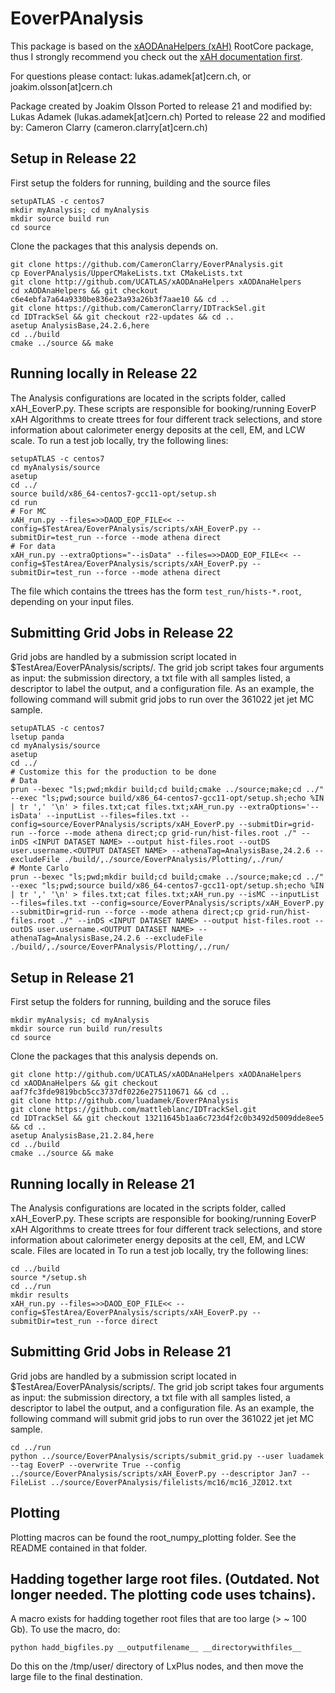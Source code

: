 # EoverPAnalysis

This package is based on the [xAODAnaHelpers (xAH)](https://github.com/UCATLAS/xAODAnaHelpers) RootCore package, thus I strongly recommend you check out the [xAH documentation first](https://xaodanahelpers.readthedocs.io/en/latest/).

For questions please contact: lukas.adamek[at]cern.ch, or joakim.olsson[at]cern.ch

Package created by Joakim Olsson
Ported to release 21 and modified by: Lukas Adamek (lukas.adamek[at]cern.ch)
Ported to release 22 and modified by: Cameron Clarry (cameron.clarry[at]cern.ch)

## Setup in Release 22

First setup the folders for running, building and the source files
```
setupATLAS -c centos7
mkdir myAnalysis; cd myAnalysis
mkdir source build run
cd source
```

Clone the packages that this analysis depends on. 
```
git clone https://github.com/CameronClarry/EoverPAnalysis.git
cp EoverPAnalysis/UpperCMakeLists.txt CMakeLists.txt
git clone http://github.com/UCATLAS/xAODAnaHelpers xAODAnaHelpers
cd xAODAnaHelpers && git checkout c6e4ebfa7a64a9330be836e23a93a26b3f7aae10 && cd ..
git clone https://github.com/CameronClarry/IDTrackSel.git
cd IDTrackSel && git checkout r22-updates && cd ..
asetup AnalysisBase,24.2.6,here
cd ../build
cmake ../source && make
```

## Running locally in Release 22

The Analysis configurations are located in the scripts folder, called xAH_EoverP.py. These scripts are responsible for booking/running EoverP xAH Algorithms to create ttrees for four different track selections, and store information about calorimeter energy deposits at the cell, EM, and LCW scale. To run a test job locally, try the following lines:
```
setupATLAS -c centos7
cd myAnalysis/source
asetup
cd ../
source build/x86_64-centos7-gcc11-opt/setup.sh
cd run
# For MC
xAH_run.py --files=>>DAOD_EOP_FILE<< --config=$TestArea/EoverPAnalysis/scripts/xAH_EoverP.py --submitDir=test_run --force --mode athena direct
# For data
xAH_run.py --extraOptions="--isData" --files=>>DAOD_EOP_FILE<< --config=$TestArea/EoverPAnalysis/scripts/xAH_EoverP.py --submitDir=test_run --force --mode athena direct
```
The file which contains the ttrees has the form ``test_run/hists-*.root``, depending on your input files.

## Submitting Grid Jobs in Release 22
Grid jobs are handled by a submission script located in $TestArea/EoverPAnalysis/scripts/. The grid job script takes four arguments as input: the submission directory, a txt file with all samples listed, a descriptor to label the output, and a configuration file. As an example, the following command will submit grid jobs to run over the 361022 jet jet MC sample.
```
setupATLAS -c centos7
lsetup panda
cd myAnalysis/source
asetup
cd ../
# Customize this for the production to be done
# Data
prun --bexec "ls;pwd;mkdir build;cd build;cmake ../source;make;cd ../" --exec "ls;pwd;source build/x86_64-centos7-gcc11-opt/setup.sh;echo %IN | tr ',' '\n' > files.txt;cat files.txt;xAH_run.py --extraOptions='--isData' --inputList --files=files.txt --config=source/EoverPAnalysis/scripts/xAH_EoverP.py --submitDir=grid-run --force --mode athena direct;cp grid-run/hist-files.root ./" --inDS <INPUT DATASET NAME> --output hist-files.root --outDS user.username.<OUTPUT DATASET NAME> --athenaTag=AnalysisBase,24.2.6 --excludeFile ./build/,./source/EoverPAnalysis/Plotting/,./run/
# Monte Carlo
prun --bexec "ls;pwd;mkdir build;cd build;cmake ../source;make;cd ../" --exec "ls;pwd;source build/x86_64-centos7-gcc11-opt/setup.sh;echo %IN | tr ',' '\n' > files.txt;cat files.txt;xAH_run.py --isMC --inputList --files=files.txt --config=source/EoverPAnalysis/scripts/xAH_EoverP.py --submitDir=grid-run --force --mode athena direct;cp grid-run/hist-files.root ./" --inDS <INPUT DATASET NAME> --output hist-files.root --outDS user.username.<OUTPUT DATASET NAME> --athenaTag=AnalysisBase,24.2.6 --excludeFile ./build/,./source/EoverPAnalysis/Plotting/,./run/
```

## Setup in Release 21

First setup the folders for running, building and the soruce files
```
mkdir myAnalysis; cd myAnalysis
mkdir source run build run/results
cd source
```

Clone the packages that this analysis depends on. 
```
git clone http://github.com/UCATLAS/xAODAnaHelpers xAODAnaHelpers
cd xAODAnaHelpers && git checkout aaf7fc3fde9819bcb5cc3737df0226e275110671 && cd ..
git clone http://github.com/luadamek/EoverPAnalysis
git clone https://github.com/mattleblanc/IDTrackSel.git
cd IDTrackSel && git checkout 13211645b1aa6c723d4f2c0b3492d5009dde8ee5 && cd ..
asetup AnalysisBase,21.2.84,here
cd ../build
cmake ../source && make
```

## Running locally in Release 21
The Analysis configurations are located in the scripts folder, called xAH_EoverP.py. These scripts are responsible for booking/running EoverP xAH Algorithms to create ttrees for four different track selections, and store information about calorimeter energy deposits at the cell, EM, and LCW scale. Files are located in  To run a test job locally, try the following lines:
```
cd ../build
source */setup.sh
cd ../run
mkdir results
xAH_run.py --files=>>DAOD_EOP_FILE<< --config=$TestArea/EoverPAnalysis/scripts/xAH_EoverP.py --submitDir=test_run --force direct
```

## Submitting Grid Jobs in Release 21
Grid jobs are handled by a submission script located in $TestArea/EoverPAnalysis/scripts/. The grid job script takes four arguments as input: the submission directory, a txt file with all samples listed, a descriptor to label the output, and a configuration file. As an example, the following command will submit grid jobs to run over the 361022 jet jet MC sample.
```
cd ../run
python ../source/EoverPAnalysis/scripts/submit_grid.py --user luadamek --tag EoverP --overwrite True --config ../source/EoverPAnalysis/scripts/xAH_EoverP.py --descriptor Jan7 --FileList ../source/EoverPAnalysis/filelists/mc16/mc16_JZ012.txt
```

## Plotting
Plotting macros can be found the root_numpy_plotting folder. See the README contained in that folder.

## Hadding together large root files. (Outdated. Not longer needed. The plotting code uses tchains).
A macro exists for hadding together root files that are too large (> ~ 100 Gb). To use the macro, do:
```
python hadd_bigfiles.py __outputfilename__ __directorywithfiles__
```
Do this on the /tmp/user/ directory of LxPlus nodes, and then move the large file to the final destination.

